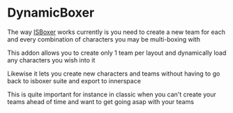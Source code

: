 # DynamicBoxer

The way [ISBoxer](http://isboxer.com/wiki/WoW:Quicker_Start_Guide) works currently is you need to 
create a new team for each and every combination of characters you may be multi-boxing with

This addon allows you to create only 1 team per layout and dynamically load any characters you wish into it

Likewise it lets you create new characters and teams without having to go back to isboxer suite and export to innerspace

This is quite important for instance in classic when you can't create your teams ahead of time and want to get going asap 
with your teams
